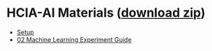 # HCIA-AI Materials ([download zip](https://cslinux0.comp.hkbu.edu.hk/~kennycheng/HCIA-AI-3.0-Experiment.zip))

- [Setup](https://hcia-ai.hkbu.dev/setup)
- [02 Machine Learning Experiment Guide](https://hcia-ai.hkbu.dev/02-Machine-Learning-Experiment-Guide.html)
